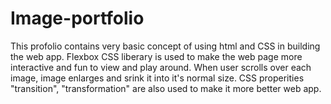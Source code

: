 # Image-portfolio
This profolio contains very basic concept of using html and CSS in building the web app. 
Flexbox CSS liberary is used to make the web page more interactive and fun to view and play around.
When user scrolls over each image, image enlarges and srink it into it's normal size. 
CSS properities "transition", "transformation" are also used to make it more better web app.

